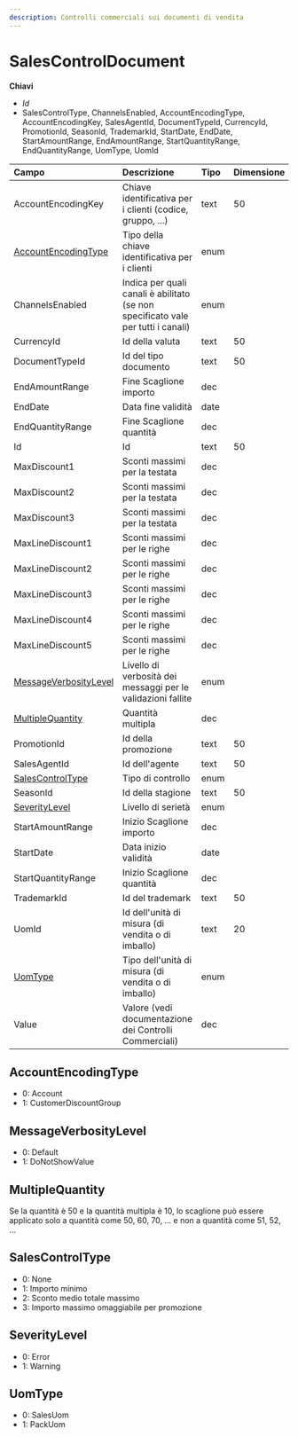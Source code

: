 ```yaml
---
description: Controlli commerciali sui documenti di vendita
---
```


# SalesControlDocument

**Chiavi**

* _Id_
* SalesControlType, ChannelsEnabled, AccountEncodingType, AccountEncodingKey, SalesAgentId, DocumentTypeId, CurrencyId, PromotionId, SeasonId, TrademarkId, StartDate, EndDate, StartAmountRange, EndAmountRange, StartQuantityRange, EndQuantityRange, UomType, UomId

| Campo | Descrizione | Tipo | Dimensione |
| :--- | :--- | :--- | :--- |
| AccountEncodingKey | Chiave identificativa per i clienti \(codice, gruppo, ...\) | text | 50 |
| [AccountEncodingType](salescontroldocument.md#accountencodingtype) | Tipo della chiave identificativa per i clienti | enum |  |
| ChannelsEnabled | Indica per quali canali è abilitato \(se non specificato vale per tutti i canali\) | enum |  |
| CurrencyId | Id della valuta | text | 50 |
| DocumentTypeId | Id del tipo documento | text | 50 |
| EndAmountRange | Fine Scaglione importo | dec |  |
| EndDate | Data fine validità | date |  |
| EndQuantityRange | Fine Scaglione quantità | dec |  |
| Id | Id | text | 50 |
| MaxDiscount1 | Sconti massimi per la testata | dec |  |
| MaxDiscount2 | Sconti massimi per la testata | dec |  |
| MaxDiscount3 | Sconti massimi per la testata | dec |  |
| MaxLineDiscount1 | Sconti massimi per le righe | dec |  |
| MaxLineDiscount2 | Sconti massimi per le righe | dec |  |
| MaxLineDiscount3 | Sconti massimi per le righe | dec |  |
| MaxLineDiscount4 | Sconti massimi per le righe | dec |  |
| MaxLineDiscount5 | Sconti massimi per le righe | dec |  |
| [MessageVerbosityLevel](salescontroldocument.md#messageverbositylevel) | Livello di verbosità dei messaggi per le validazioni fallite | enum |  |
| [MultipleQuantity](salescontroldocument.md#multiplequantity) | Quantità multipla | dec |  |
| PromotionId | Id della promozione | text | 50 |
| SalesAgentId | Id dell'agente | text | 50 |
| [SalesControlType](salescontroldocument.md#salescontroltype) | Tipo di controllo | enum |  |
| SeasonId | Id della stagione | text | 50 |
| [SeverityLevel](salescontroldocument.md#severitylevel) | Livello di serietà | enum |  |
| StartAmountRange | Inizio Scaglione importo | dec |  |
| StartDate | Data inizio validità | date |  |
| StartQuantityRange | Inizio Scaglione quantità | dec |  |
| TrademarkId | Id del trademark | text | 50 |
| UomId | Id dell'unità di misura \(di vendita o di imballo\) | text | 20 |
| [UomType](salescontroldocument.md#uomtype) | Tipo dell'unità di misura \(di vendita o di imballo\) | enum |  |
| Value | Valore \(vedi documentazione dei Controlli Commerciali\) | dec |  |

## AccountEncodingType

* 0: Account
* 1: CustomerDiscountGroup

## MessageVerbosityLevel

* 0: Default
* 1: DoNotShowValue

## MultipleQuantity

Se la quantità è 50 e la quantità multipla è 10, lo scaglione può essere applicato solo a quantità come 50, 60, 70, ... e non a quantità come 51, 52, ...

## SalesControlType

* 0: None
* 1: Importo minimo
* 2: Sconto medio totale massimo
* 3: Importo massimo omaggiabile per promozione

## SeverityLevel

* 0: Error
* 1: Warning

## UomType

* 0: SalesUom
* 1: PackUom

